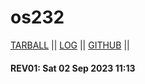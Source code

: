 os232
======
[TARBALL]() || [LOG](https://github.com/KenKomKom/os232/blob/master/TXT/mylog.txt) || [GITHUB](https://github.com/KenKomKom/os232) ||

#### REV01: Sat 02 Sep 2023 11:13
